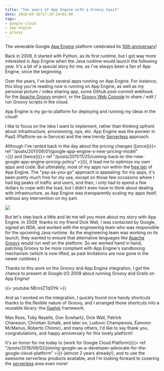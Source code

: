 ```yaml
---
title: "Ten years of App Engine with a Groovy twist"
date: 2018-04-16T17:29:24+01:00
tags:
- google-cloud
- app-engine
- groovy
---
```


The venerable Google [App Engine](https://cloud.google.com/appengine/) platform celebrated its [10th anniversary](https://cloudplatform.googleblog.com/2018/04/reflecting-on-our-ten-year-App-Engine-journey.html)!

Back in 2008, it started with Python, as its first runtime, but I got way more interested in App Engine when the Java runtime would launch the following year. It's a bit of a special story for me, as I've always been a fan of App Engine, since the beginning.

Over the years, I've built several apps running on App Engine. For instance, this blog you're reading now is running on App Engine, as well as my personal picture / video sharing app, some Github post-commit webhook for the [Apache Groovy](http://www.groovy-lang.org/) project, or the [Groovy Web Console](http://groovyconsole.appspot.com/) to share / edit / run Groovy scripts in the cloud.

App Engine is my go-to platform for deploying and running my ideas in the cloud!

I like to focus on the idea I want to implement, rather than thinking upfront about infrastructure, provisioning, ops, etc. App Engine was the pioneer in PaaS (Platform-as-a-Service) and the new trendy [Serverless](https://cloud.google.com/serverless/) approach.

Although I've ranted back in the day about the pricing changes ([once]({{< ref "/posts/2011/09/01/google-app-engine-s-new-pricing-model" >}}) and [twice]({{< ref "/posts/2011/11/25/coming-back-to-the-new-google-app-engine-pricing-policy" >}})), it lead me to optimize my own apps and code. But ultimately, most of my apps run within the [free tier](https://cloud.google.com/free/) of App Engine. The "pay-as-you-go" approach is appealing: for my apps, it's been pretty much free for my use, except on those few occasions where I had big peaks of traffic and users, and then, i only had to spend a few dollars to cope with the load, but I didn't even have to think about dealing with infrastructure, as App Engine was transparently scaling my apps itself, without any intervention on my part.

![](/img/misc/google-app-engine-groovy.png)

But let's step back a little and let me tell you more about my story with App Engine. In 2009, thanks to my friend Dick Wall, I was contacted by Google, signed an NDA, and worked with the engineering team who was responsible for the upcoming Java runtime. As the engineering team was working on its launch, they wanted to ensure that alternative languages like [Apache Groovy](http://www.groovy-lang.org/) would run well on the platform. So we worked hand in hand, patching Groovy to be more compliant with App Engine's sandboxing mechanism (which is now lifted, as past limitations are now gone in the newer runtimes.)

Thanks to this work on the Groovy and App Engine integration, I got the chance to present at Google I/O 2009 about running Groovy and Grails on App Engine!

{{< youtube NEnniZTdOYk >}}

And as I worked on the integration, I quickly found nice handy shortcuts thanks to the flexible nature of Groovy, and I arranged those shortcuts into a reusable library: the [Gaelyk](http://gaelyk.appspot.com/) framework.

Max Ross, Toby Reyelts, Don Scwhartz, Dick Wall, Patrick Chanezon, Christian Schalk, and later on, Ludovic Champenois, Éamonn McManus, Roberto Chinnici, and many others, I'd like to say thank you, congratulations, and happy anniversary for this lovely platform!

It's an honor for me today to [work for Google Cloud Platform]({{< ref "/posts/2016/06/02/joining-google-as-a-developer-advocate-for-the-google-cloud-platform" >}}) (almost 2 years already!), and to use the awesome serverless products available, and I'm looking forward to covering the [serverless](https://cloud.google.com/serverless/) area even more!